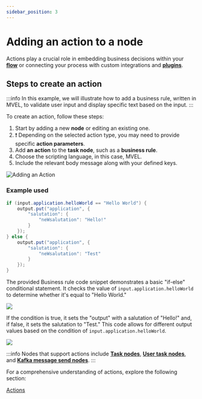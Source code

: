 ```yaml
---
sidebar_position: 3
---
```


# Adding an action to a node

Actions play a crucial role in embedding business decisions within your [**flow**](../../terms/flowx-process) or connecting your process with custom integrations and [**plugins**](../../terms/flowx-plugins).

## Steps to create an action

:::info
In this example, we will illustrate how to add a business rule, written in MVEL, to validate user input and display specific text based on the input.
:::

To create an action, follow these steps:

1. Start by adding a new **node** or editing an existing one.
2. :exclamation: Depending on the selected action type, you may need to provide specific **action parameters**.
3. Add **an action** to the **task node**, such as a **business rule**.
4. Choose the scripting language, in this case, MVEL.
5. Include the relevant body message along with your defined keys.

![Adding an Action](https://s3.eu-west-1.amazonaws.com/docx.flowx.ai/3.5/adding_an_action_new.gif)

### Example used

```java
if (input.application.helloWorld == "Hello World") {
    output.put("application", {
        "salutation": {
            "neWsalutation": "Hello!"
        }
    });
} else {
    output.put("application", {
        "salutation": {
            "neWsalutation": "Test"
        }
    });
}
```

The provided Business rule code snippet demonstrates a basic "if-else" conditional statement. It checks the value of `input.application.helloWorld` to determine whether it's equal to "Hello World." 

![](https://s3.eu-west-1.amazonaws.com/docx.flowx.ai/3.5/adding_an_action_examp.png)

If the condition is true, it sets the "output" with a salutation of "Hello!" and, if false, it sets the salutation to "Test." This code allows for different output values based on the condition of `input.application.helloWorld`.

![](https://s3.eu-west-1.amazonaws.com/docx.flowx.ai/3.5/smth_else.gif)

:::info
Nodes that support actions include [**Task nodes**](../../building-blocks/node/task-node.md), [**User task nodes**](../../building-blocks/node/user-task-node.md), and [**Kafka message send nodes**](../../building-blocks/node/message-send-received-task-node.md).
:::

For a comprehensive understanding of actions, explore the following section:

[Actions](../../building-blocks/actions)
